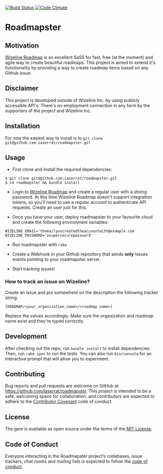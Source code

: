[![Build Status](https://travis-ci.org/iaserrat/roadmapster.svg?branch=master)](https://travis-ci.org/iaserrat/roadmapster) [![Code Climate](https://codeclimate.com/github/iaserrat/roadmapster/badges/gpa.svg)](https://codeclimate.com/github/iaserrat/roadmapster)

# Roadmapster

## Motivation

[Wizeline Roadmap](https://www.wizelineroadmap.com) is an excellent SaSS for fast, free (at the moment) and agile way to create beautiful roadmaps. This project is aimed to extend it's functionality by providing a way to create roadmap items based on any Github issue.

## Disclaimer

This project is developed outside of Wizeline Inc. by using publicly accessible API's. There's no employment connection in any form by the supporters of the project and Wizeline Inc.

## Installation

For now the easiest way to install is to `git clone git@github.com:iaserrat/roadmapster.git`

## Usage

- First clone and install the required dependencies:

```
$ git clone git@github.com:iaserrat/roadmapster.git
$ cd roadmapster && bundle install
```

- Login to [Wizeline Roadmap](https://www.wizelineroadmap.com) and create a regular user with a strong password. At this time Wizeline Roadmap doesn't support integration tokens, so you'll need to use a regular account to authenticate API requests. Create an user just for this.

- Once you have your user, deploy roadmapster to your favourite cloud and create the following environment variables:

```
WIZELINE_EMAIL='themailyoucreatedtheaccountwith@example.com
WIZELINE_PASSWORD='asupersecurepassword'
```

- Run roadmapster with `rake`

- Create a Webhook in your Github repository that sends **only** issues events pointing to your roadmapster server.

- Start tracking issues!

### How to track an issue on Wizeline?

Create an issue and put somewhere on the description the following tracker string:

`[ROADMAP/<your_organization_name>/<roadmap_name>]`

Replace the values accordingly. Make sure the organization and roadmap name exist and they're typed correctly.

## Development

After checking out the repo, run `bundle install` to install dependencies. Then, run `rake spec` to run the tests. You can also run `bin/console` for an interactive prompt that will allow you to experiment.

## Contributing

Bug reports and pull requests are welcome on GitHub at https://github.com/iaserrat/roadmapster. This project is intended to be a safe, welcoming space for collaboration, and contributors are expected to adhere to the [Contributor Covenant](http://contributor-covenant.org) code of conduct.

## License

The gem is available as open source under the terms of the [MIT License](http://opensource.org/licenses/MIT).

## Code of Conduct

Everyone interacting in the Roadmapster project’s codebases, issue trackers, chat rooms and mailing lists is expected to follow the [code of conduct](https://github.com/iaserrat/roadmapster/blob/master/CODE_OF_CONDUCT.md).
